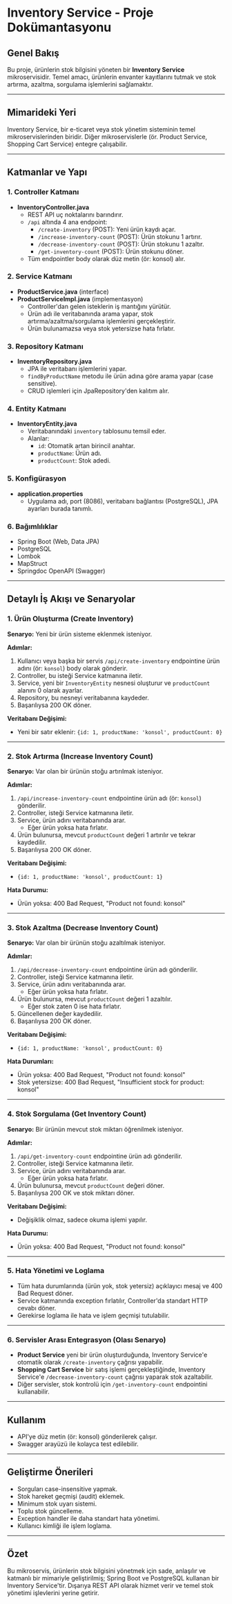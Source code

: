# Inventory Service - Proje Dokümantasyonu

## Genel Bakış
Bu proje, ürünlerin stok bilgisini yöneten bir **Inventory Service** mikroservisidir. Temel amacı, ürünlerin envanter kayıtlarını tutmak ve stok artırma, azaltma, sorgulama işlemlerini sağlamaktır.

---

## Mimarideki Yeri
Inventory Service, bir e-ticaret veya stok yönetim sisteminin temel mikroservislerinden biridir. Diğer mikroservislerle (ör. Product Service, Shopping Cart Service) entegre çalışabilir.

---

## Katmanlar ve Yapı

### 1. Controller Katmanı
- **InventoryController.java**
  - REST API uç noktalarını barındırır.
  - `/api` altında 4 ana endpoint:
    - `/create-inventory` (POST): Yeni ürün kaydı açar.
    - `/increase-inventory-count` (POST): Ürün stokunu 1 artırır.
    - `/decrease-inventory-count` (POST): Ürün stokunu 1 azaltır.
    - `/get-inventory-count` (POST): Ürün stokunu döner.
  - Tüm endpointler body olarak düz metin (ör: konsol) alır.

### 2. Service Katmanı
- **ProductService.java** (interface)
- **ProductServiceImpl.java** (implementasyon)
  - Controller'dan gelen isteklerin iş mantığını yürütür.
  - Ürün adı ile veritabanında arama yapar, stok artırma/azaltma/sorgulama işlemlerini gerçekleştirir.
  - Ürün bulunamazsa veya stok yetersizse hata fırlatır.

### 3. Repository Katmanı
- **InventoryRepository.java**
  - JPA ile veritabanı işlemlerini yapar.
  - `findByProductName` metodu ile ürün adına göre arama yapar (case sensitive).
  - CRUD işlemleri için JpaRepository'den kalıtım alır.

### 4. Entity Katmanı
- **InventoryEntity.java**
  - Veritabanındaki `inventory` tablosunu temsil eder.
  - Alanlar:
    - `id`: Otomatik artan birincil anahtar.
    - `productName`: Ürün adı.
    - `productCount`: Stok adedi.

### 5. Konfigürasyon
- **application.properties**
  - Uygulama adı, port (8086), veritabanı bağlantısı (PostgreSQL), JPA ayarları burada tanımlı.

### 6. Bağımlılıklar
- Spring Boot (Web, Data JPA)
- PostgreSQL
- Lombok
- MapStruct
- Springdoc OpenAPI (Swagger)

---

## Detaylı İş Akışı ve Senaryolar

### 1. Ürün Oluşturma (Create Inventory)
**Senaryo:** Yeni bir ürün sisteme eklenmek isteniyor.

**Adımlar:**
1. Kullanıcı veya başka bir servis `/api/create-inventory` endpointine ürün adını (ör: `konsol`) body olarak gönderir.
2. Controller, bu isteği Service katmanına iletir.
3. Service, yeni bir `InventoryEntity` nesnesi oluşturur ve `productCount` alanını 0 olarak ayarlar.
4. Repository, bu nesneyi veritabanına kaydeder.
5. Başarılıysa 200 OK döner.

**Veritabanı Değişimi:**
- Yeni bir satır eklenir: `{id: 1, productName: 'konsol', productCount: 0}`

---

### 2. Stok Artırma (Increase Inventory Count)
**Senaryo:** Var olan bir ürünün stoğu artırılmak isteniyor.

**Adımlar:**
1. `/api/increase-inventory-count` endpointine ürün adı (ör: `konsol`) gönderilir.
2. Controller, isteği Service katmanına iletir.
3. Service, ürün adını veritabanında arar.
   - Eğer ürün yoksa hata fırlatır.
4. Ürün bulunursa, mevcut `productCount` değeri 1 artırılır ve tekrar kaydedilir.
5. Başarılıysa 200 OK döner.

**Veritabanı Değişimi:**
- `{id: 1, productName: 'konsol', productCount: 1}`

**Hata Durumu:**
- Ürün yoksa: 400 Bad Request, "Product not found: konsol"

---

### 3. Stok Azaltma (Decrease Inventory Count)
**Senaryo:** Var olan bir ürünün stoğu azaltılmak isteniyor.

**Adımlar:**
1. `/api/decrease-inventory-count` endpointine ürün adı gönderilir.
2. Controller, isteği Service katmanına iletir.
3. Service, ürün adını veritabanında arar.
   - Eğer ürün yoksa hata fırlatır.
4. Ürün bulunursa, mevcut `productCount` değeri 1 azaltılır.
   - Eğer stok zaten 0 ise hata fırlatır.
5. Güncellenen değer kaydedilir.
6. Başarılıysa 200 OK döner.

**Veritabanı Değişimi:**
- `{id: 1, productName: 'konsol', productCount: 0}`

**Hata Durumları:**
- Ürün yoksa: 400 Bad Request, "Product not found: konsol"
- Stok yetersizse: 400 Bad Request, "Insufficient stock for product: konsol"

---

### 4. Stok Sorgulama (Get Inventory Count)
**Senaryo:** Bir ürünün mevcut stok miktarı öğrenilmek isteniyor.

**Adımlar:**
1. `/api/get-inventory-count` endpointine ürün adı gönderilir.
2. Controller, isteği Service katmanına iletir.
3. Service, ürün adını veritabanında arar.
   - Eğer ürün yoksa hata fırlatır.
4. Ürün bulunursa, mevcut `productCount` değeri döner.
5. Başarılıysa 200 OK ve stok miktarı döner.

**Veritabanı Değişimi:**
- Değişiklik olmaz, sadece okuma işlemi yapılır.

**Hata Durumu:**
- Ürün yoksa: 400 Bad Request, "Product not found: konsol"

---

### 5. Hata Yönetimi ve Loglama
- Tüm hata durumlarında (ürün yok, stok yetersiz) açıklayıcı mesaj ve 400 Bad Request döner.
- Service katmanında exception fırlatılır, Controller'da standart HTTP cevabı döner.
- Gerekirse loglama ile hata ve işlem geçmişi tutulabilir.

---

### 6. Servisler Arası Entegrasyon (Olası Senaryo)
- **Product Service** yeni bir ürün oluşturduğunda, Inventory Service'e otomatik olarak `/create-inventory` çağrısı yapabilir.
- **Shopping Cart Service** bir satış işlemi gerçekleştiğinde, Inventory Service'e `/decrease-inventory-count` çağrısı yaparak stok azaltabilir.
- Diğer servisler, stok kontrolü için `/get-inventory-count` endpointini kullanabilir.

---

## Kullanım
- API'ye düz metin (ör: konsol) gönderilerek çalışır.
- Swagger arayüzü ile kolayca test edilebilir.

---

## Geliştirme Önerileri
- Sorguları case-insensitive yapmak.
- Stok hareket geçmişi (audit) eklemek.
- Minimum stok uyarı sistemi.
- Toplu stok güncelleme.
- Exception handler ile daha standart hata yönetimi.
- Kullanıcı kimliği ile işlem loglama.

---

## Özet
Bu mikroservis, ürünlerin stok bilgisini yönetmek için sade, anlaşılır ve katmanlı bir mimariyle geliştirilmiş; Spring Boot ve PostgreSQL kullanan bir Inventory Service'tir. Dışarıya REST API olarak hizmet verir ve temel stok yönetimi işlevlerini yerine getirir. 
